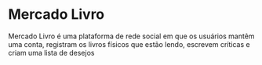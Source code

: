 # Mercado Livro

Mercado Livro é uma plataforma de rede social em que os usuários mantêm uma conta, registram os livros físicos que estão lendo, escrevem críticas e criam uma lista de desejos
